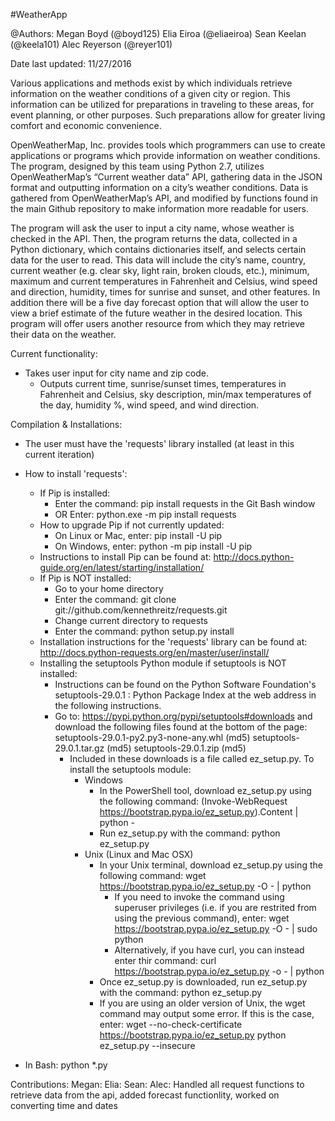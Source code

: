 #WeatherApp

@Authors:
    Megan Boyd (@boyd125)
    Elia Eiroa (@eliaeiroa)
    Sean Keelan (@keela101)
    Alec Reyerson (@reyer101)

Date last updated: 11/27/2016

Various applications and methods exist by which individuals retrieve information on the weather conditions of a given city or region. This information can be utilized for preparations in traveling to these areas, for event planning, or other purposes. Such preparations allow for greater living comfort and economic convenience.

OpenWeatherMap, Inc. provides tools which programmers can use to create applications or programs which provide information on weather conditions. The program, designed by this team using Python 2.7, utilizes OpenWeatherMap’s “Current weather data” API, gathering data in the JSON format and outputting information on a city’s weather conditions. Data is gathered from OpenWeatherMap’s API, and modified by functions found in the main Github repository to make information more readable for users.

The program will ask the user to input a city name, whose weather is checked in the API. Then, the program returns the data, collected in a Python dictionary, which contains dictionaries itself, and selects certain data for the user to read. This data will include the city’s name, country, current weather (e.g. clear sky, light rain, broken clouds, etc.), minimum, maximum and current temperatures in Fahrenheit and Celsius, wind speed and direction, humidity, times for sunrise and sunset, and other features. In addition there will be a five day forecast option that will allow the user to view a brief estimate of the future weather in the desired location.  This program will offer users another resource from which they may retrieve their data on the weather.

Current functionality:
- Takes user input for city name and zip code.
  - Outputs current time, sunrise/sunset times, temperatures in Fahrenheit and
    Celsius, sky description, min/max temperatures of the day, humidity %,
    wind speed, and wind direction.

Compilation & Installations:
- The user must have the 'requests' library installed (at least in this current iteration)
- How to install 'requests':
  - If Pip is installed:
    - Enter the command: pip install requests in the Git Bash window
    - OR Enter: python.exe -m pip install requests
  - How to upgrade Pip if not currently updated:
    - On Linux or Mac, enter: pip install -U pip
    - On Windows, enter: python -m pip install -U pip
  - Instructions to install Pip can be found at:
      http://docs.python-guide.org/en/latest/starting/installation/
  - If Pip is NOT installed:
    - Go to your home directory
    - Enter the command: git clone git://github.com/kennethreitz/requests.git
    - Change current directory to requests
    - Enter the command: python setup.py install
  - Installation instructions for the 'requests' library can be found at:
    http://docs.python-requests.org/en/master/user/install/
  - Installing the setuptools Python module if setuptools is NOT installed:
    - Instructions can be found on the Python Software Foundation's
      setuptools-29.0.1 : Python Package Index at the web address in the following
      instructions.
    - Go to: https://pypi.python.org/pypi/setuptools#downloads and download
      the following files found at the bottom of the page:
          setuptools-29.0.1-py2.py3-none-any.whl (md5)
          setuptools-29.0.1.tar.gz (md5)
          setuptools-29.0.1.zip (md5)
      - Included in these downloads is a file called ez_setup.py. To install the
        setuptools module:
        - Windows
          - In the PowerShell tool, download ez_setup.py using the following command:
                (Invoke-WebRequest https://bootstrap.pypa.io/ez_setup.py).Content | python -
          - Run ez_setup.py with the command: python ez_setup.py
        - Unix (Linux and Mac OSX)
          - In your Unix terminal, download ez_setup.py using the following command:
                wget https://bootstrap.pypa.io/ez_setup.py -O - | python
            - If you need to invoke the command using superuser privileges
              (i.e. if you are restrited from using the previous command), enter:
                  wget https://bootstrap.pypa.io/ez_setup.py -O - | sudo python
            - Alternatively, if you have curl, you can instead enter thir command:
                  curl https://bootstrap.pypa.io/ez_setup.py -o - | python
          - Once ez_setup.py is downloaded, run ez_setup.py with the command:
              python ez_setup.py
          - If you are using an older version of Unix, the wget command may output
            some error. If this is the case, enter:
                wget --no-check-certificate https://bootstrap.pypa.io/ez_setup.py
                python ez_setup.py --insecure

- In Bash: python *.py

Contributions:
Megan:
Elia:
Sean:
Alec: Handled all request functions to retrieve data from the api, added forecast functionlity, worked on converting time and dates
